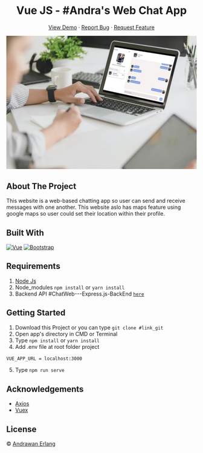 <h1 align='center'>Vue JS - #Andra's Web Chat App</h1>
  <p align="center">
    <a href="https://andra-chatweb.netlify.app/">View Demo</a>
    ·
    <a href="https://github.com/andrawanerlang1/ChatWeb---Vue.js-FrontEnd/issues">Report Bug</a>
    ·
    <a href="https://github.com/andrawanerlang1/ChatWeb---Vue.js-FrontEnd/pulls">Request Feature</a>
  </p>

![Image Banner](https://raw.githubusercontent.com/andrawanerlang1/ChatWeb---Vue.js-FrontEnd/master/webchat.jpg)

## About The Project

This website is a web-based chatting app so user can send and receive messages with one another. This website aslo has maps feature using google maps so user could set their location within their profile.

## Built With

[![Vue](https://img.shields.io/badge/Vue-v2.6.11-green)](https://github.com/vuejs/vue)
[![Bootstrap](https://img.shields.io/badge/Bootstrap-v4.5.x-blue)](https://github.com/bootstrap-vue/bootstrap-vue)

## Requirements

1. <a href="https://nodejs.org/en/download/">Node Js</a>
2. Node_modules `npm install` or `yarn install`
3. Backend API #ChatWeb---Express.js-BackEnd [`here`](https://github.com/andrawanerlang1/ChatWeb---Express.js-BackEnd)

## Getting Started

1. Download this Project or you can type `git clone #link_git`
2. Open app's directory in CMD or Terminal
3. Type `npm install` or `yarn install`
4. Add .env file at root folder project

```sh
VUE_APP_URL = localhost:3000
```

5. Type `npm run serve`

## Acknowledgements

- [Axios](https://www.npmjs.com/package/axios)
- [Vuex](https://vuex.vuejs.org/)

## License

© [Andrawan Erlang](https://github.com/andrawanerlang1/)
